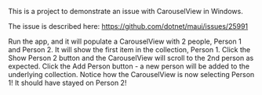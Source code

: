 This is a project to demonstrate an issue with CarouselView in Windows.

The issue is described here:
https://github.com/dotnet/maui/issues/25991

Run the app, and it will populate a CarouselView with 2 people, Person 1 and Person 2.
It will show the first item in the collection, Person 1.
Click the Show Person 2 button and the CarouselView will scroll to the 2nd person as expected.
Click the Add Person button - a new person will be added to the underlying collection.
Notice how the CarouselView is now selecting Person 1! It should have stayed on Person 2!
